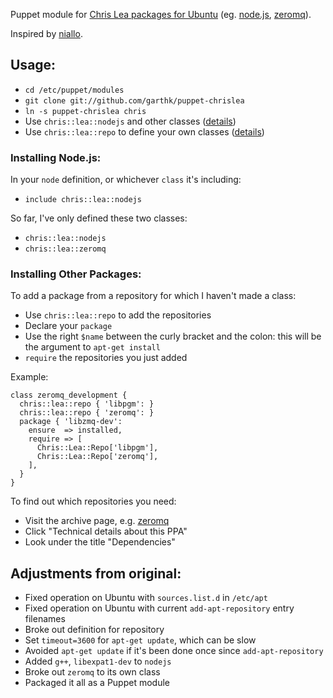 Puppet module for [Chris Lea packages for Ubuntu]
(eg. [node.js], [zeromq]). 

Inspired by [niallo]. 

## Usage:

* `cd /etc/puppet/modules`
* `git clone git://github.com/garthk/puppet-chrislea`
* `ln -s puppet-chrislea chris`
* Use `chris::lea::nodejs` and other classes
  ([details](#installingnode.js:))
* Use `chris::lea::repo` to define your own classes
  ([details](#installingotherpackages:))

### Installing Node.js:

In your `node` definition, or whichever `class` it's including:

* `include chris::lea::nodejs`

So far, I've only defined these two classes:

* `chris::lea::nodejs`
* `chris::lea::zeromq`

### Installing Other Packages:

To add a package from a repository for which I haven't made a class:

* Use `chris::lea::repo` to add the repositories
* Declare your `package`
* Use the right `$name` between the curly bracket and the colon: this
  will be the argument to `apt-get install`
* `require` the repositories you just added

Example:

    class zeromq_development {
      chris::lea::repo { 'libpgm': }
      chris::lea::repo { 'zeromq': }
      package { 'libzmq-dev':
        ensure  => installed,
        require => [
          Chris::Lea::Repo['libpgm'],
          Chris::Lea::Repo['zeromq'],
        ],
      }
    }

To find out which repositories you need:

* Visit the archive page, e.g. [zeromq]
* Click "Technical details about this PPA"
* Look under the title "Dependencies"

## Adjustments from original:

* Fixed operation on Ubuntu with `sources.list.d` in `/etc/apt`
* Fixed operation on Ubuntu with current `add-apt-repository` entry filenames
* Broke out definition for repository
* Set `timeout=3600` for `apt-get update`, which can be slow
* Avoided `apt-get update` if it's been done once since `add-apt-repository`
* Added `g++`, `libexpat1-dev` to `nodejs`
* Broke out `zeromq` to its own class
* Packaged it all as a Puppet module

[Chris Lea packages for Ubuntu]: https://launchpad.net/~chris-lea
[node.js]: https://launchpad.net/~chris-lea/+archive/node.js
[zeromq]: https://launchpad.net/~chris-lea/+archive/zeromq
[niallo]: https://gist.github.com/2003430
